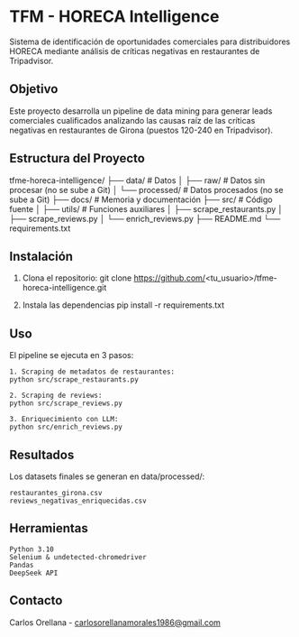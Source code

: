 # TFM - HORECA Intelligence

Sistema de identificación de oportunidades comerciales para distribuidores HORECA mediante análisis de críticas negativas en restaurantes de Tripadvisor.

## Objetivo

Este proyecto desarrolla un pipeline de data mining para generar leads comerciales cualificados analizando las causas raíz de las críticas negativas en restaurantes de Girona (puestos 120-240 en Tripadvisor).

## Estructura del Proyecto

tfme-horeca-intelligence/
├── data/ # Datos
│ ├── raw/ # Datos sin procesar (no se sube a Git)
│ └── processed/ # Datos procesados (no se sube a Git)
├── docs/ # Memoria y documentación
├── src/ # Código fuente
│ ├── utils/ # Funciones auxiliares
│ ├── scrape_restaurants.py
│ ├── scrape_reviews.py
│ └── enrich_reviews.py
├── README.md
└── requirements.txt


## Instalación

1. Clona el repositorio:
git clone https://github.com/<tu_usuario>/tfme-horeca-intelligence.git

2. Instala las dependencias
pip install -r requirements.txt

## Uso
El pipeline se ejecuta en 3 pasos:

    1. Scraping de metadatos de restaurantes:
    python src/scrape_restaurants.py

    2. Scraping de reviews:
    python src/scrape_reviews.py

    3. Enriquecimiento con LLM:
    python src/enrich_reviews.py

## Resultados

Los datasets finales se generan en data/processed/:

    restaurantes_girona.csv
    reviews_negativas_enriquecidas.csv

## Herramientas

    Python 3.10
    Selenium & undetected-chromedriver
    Pandas
    DeepSeek API

## Contacto

Carlos Orellana - carlosorellanamorales1986@gmail.com